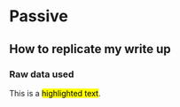 # Passive
## How to replicate my write up
### Raw data used
This is a <mark>highlighted text</mark>.
